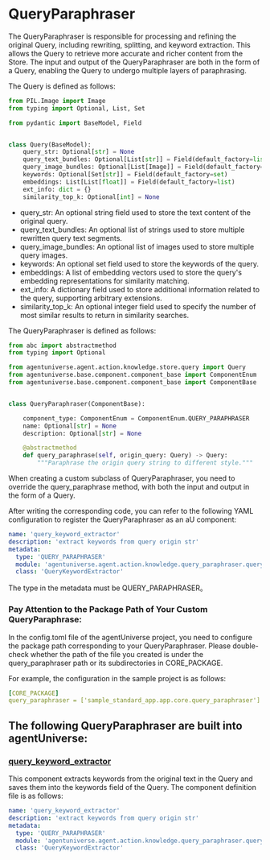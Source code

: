 # QueryParaphraser

The QueryParaphraser is responsible for processing and refining the original Query, including rewriting, splitting, and keyword extraction. This allows the Query to retrieve more accurate and richer content from the Store. The input and output of the QueryParaphraser are both in the form of a Query, enabling the Query to undergo multiple layers of paraphrasing.


The Query is defined as follows:
```python
from PIL.Image import Image
from typing import Optional, List, Set

from pydantic import BaseModel, Field


class Query(BaseModel):
    query_str: Optional[str] = None
    query_text_bundles: Optional[List[str]] = Field(default_factory=list)
    query_image_bundles: Optional[List[Image]] = Field(default_factory=list)
    keywords: Optional[Set[str]] = Field(default_factory=set)
    embeddings: List[List[float]] = Field(default_factory=list)
    ext_info: dict = {}
    similarity_top_k: Optional[int] = None
```
- query_str: An optional string field used to store the text content of the original query.
- query_text_bundles: An optional list of strings used to store multiple rewritten query text segments.
- query_image_bundles: An optional list of images used to store multiple query images.
- keywords: An optional set field used to store the keywords of the query.
- embeddings: A list of embedding vectors used to store the query's embedding representations for similarity matching.
- ext_info: A dictionary field used to store additional information related to the query, supporting arbitrary extensions.
- similarity_top_k: An optional integer field used to specify the number of most similar results to return in similarity searches.

The QueryParaphraser is defined as follows:
```python
from abc import abstractmethod
from typing import Optional

from agentuniverse.agent.action.knowledge.store.query import Query
from agentuniverse.base.component.component_base import ComponentEnum
from agentuniverse.base.component.component_base import ComponentBase


class QueryParaphraser(ComponentBase):

    component_type: ComponentEnum = ComponentEnum.QUERY_PARAPHRASER
    name: Optional[str] = None
    description: Optional[str] = None

    @abstractmethod
    def query_paraphrase(self, origin_query: Query) -> Query:
        """Paraphrase the origin query string to different style."""
```
When creating a custom subclass of QueryParaphraser, you need to override the query_paraphrase method, with both the input and output in the form of a Query.

After writing the corresponding code, you can refer to the following YAML configuration to register the QueryParaphraser as an aU component:
```yaml
name: 'query_keyword_extractor'
description: 'extract keywords from query origin str'
metadata:
  type: 'QUERY_PARAPHRASER'
  module: 'agentuniverse.agent.action.knowledge.query_paraphraser.query_keyword_extractor'
  class: 'QueryKeywordExtractor'
```
The type in the metadata must be QUERY_PARAPHRASER。
### Pay Attention to the Package Path of Your Custom QueryParaphrase:

In the config.toml file of the agentUniverse project, you need to configure the package path corresponding to your QueryParaphraser. Please double-check whether the path of the file you created is under the query_paraphraser path or its subdirectories in CORE_PACKAGE.

For example, the configuration in the sample project is as follows:
```yaml
[CORE_PACKAGE]
query_paraphraser = ['sample_standard_app.app.core.query_paraphraser']
```

## The following QueryParaphraser are built into agentUniverse:
### [query_keyword_extractor](../../../agentuniverse/agent/action/knowledge/query_paraphraser/query_keyword_extractor.yaml)
This component extracts keywords from the original text in the Query and saves them into the keywords field of the Query.
The component definition file is as follows:
```yaml
name: 'query_keyword_extractor'
description: 'extract keywords from query origin str'
metadata:
  type: 'QUERY_PARAPHRASER'
  module: 'agentuniverse.agent.action.knowledge.query_paraphraser.query_keyword_extractor'
  class: 'QueryKeywordExtractor'
```